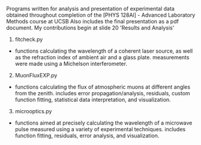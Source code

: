 Programs written for analysis and presentation of experimental data obtained throughout
completion of the [PHYS 128Al] - Advanced Laboratory Methods course at UCSB
Also includes the final presentation as a pdf document. My contributions begin
at slide 20 'Results and Analysis'

1. fitcheck.py
  - functions calculating the wavelength of a coherent laser source,
    as well as the refraction index of ambient air and a glass plate.
    measurements were made using a Michelson interferometer.

2. MuonFluxEXP.py
  - functions calculating the flux of atmospheric muons at different angles from the zenith.
    includes error propagation/analysis, residuals,
    custom function fitting, statistical data interpretation, and visualization.

3. microoptics.py
  - functions aimed at precisely calculating the wavelength of a microwave pulse
    measured using a variety of experimental techniques. includes function fitting,
    residuals, error analysis, and visualization.
